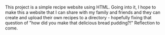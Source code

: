 This project is a simple recipe website using HTML. Going into it, I hope to make this a website that I can share with my family and friends and they can create and upload their own recipes to a directory - hopefully fixing that question of "how did you make that delicious bread pudding?!"
Reflection to come.